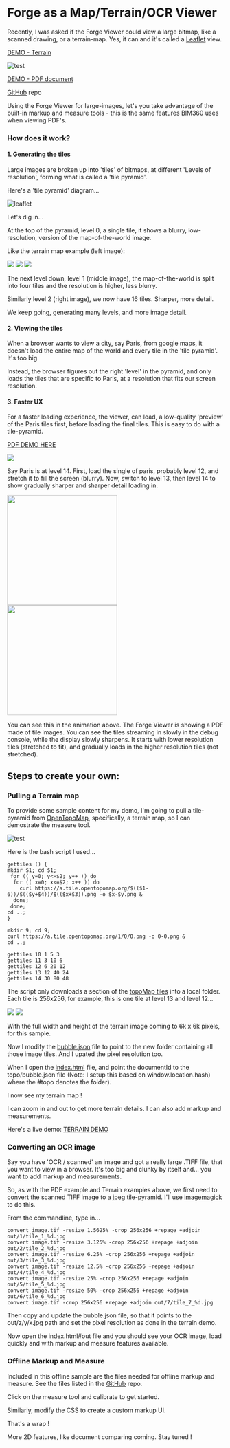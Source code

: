 # Forge as a Map/Terrain/OCR Viewer

Recently, I was asked if the Forge Viewer could view a large bitmap, like a scanned drawing, or a terrain-map.  Yes, it can and it's called a [Leaflet](leafletjs.com) view.

[DEMO - Terrain](https://wallabyway.github.io/pdf-imageviewer/index.html#topo)

![test](https://user-images.githubusercontent.com/440241/43349248-6ae56b42-91b3-11e8-884d-aa6cda3c9fab.gif)

[DEMO - PDF document](https://wallabyway.github.io/pdf-imageviewer/)

[GitHub](https://github.com/wallabyway/pdf-imageviewer) repo

Using the Forge Viewer for large-images, let's you take advantage of the built-in markup and measure tools - this is the same features BIM360 uses when viewing PDF's.

### How does it work?

#### 1. Generating the tiles
Large images are broken up into 'tiles' of bitmaps, at different 'Levels of resolution', forming what is called a 'tile pyramid'.

Here's a 'tile pyramid' diagram...

![leaflet](https://user-images.githubusercontent.com/440241/43065838-5f3040a2-8ea6-11e8-967a-a25b6a4e3654.png)

Let's dig in...

At the top of the pyramid, level 0, a single tile, it shows a blurry, low-resolution, version of the map-of-the-world image.

Like the terrain map example (left image): 

![](https://wallabyway.github.io/pdf-imageviewer/topo/9/0-0.png)
![](https://wallabyway.github.io/pdf-imageviewer/topo/10/0-0.png)
![](https://wallabyway.github.io/pdf-imageviewer/topo/12/2-0.png)

The next level down, level 1 (middle image), the map-of-the-world is split into four tiles and the resolution is higher, less blurry.


Similarly level 2 (right image), we now have 16 tiles.  Sharper, more detail.



We keep going, generating many levels, and more image detail.

#### 2. Viewing the tiles

When a browser wants to view a city, say Paris, from google maps, it doesn't load the entire map of the world and every tile in the 'tile pyramid'.  It's too big.

Instead, the browser figures out the right 'level' in the pyramid, and only loads the tiles that are specific to Paris, at a resolution that fits our screen resolution.

#### 3. Faster UX

For a faster loading experience, the viewer, can  load, a low-quality 'preview' of the Paris tiles first, before loading the final tiles.  This is easy to do with a tile-pyramid.  

[PDF DEMO HERE](https://wallabyway.github.io/pdf-imageviewer/)

![](https://user-images.githubusercontent.com/440241/43349230-4f54db9c-91b3-11e8-9d35-ceb6acab9e3c.gif)

Say Paris is at level 14.  First, load the single of paris, probably level 12, and stretch it to fill the screen (blurry).  Now, switch to level 13, then level 14 to show gradually sharper and sharper detail loading in.

<p><img src="https://wallabyway.github.io/pdf-imageviewer/sheet1/12/0_0.jpeg" width=256>
<img src="https://wallabyway.github.io/pdf-imageviewer/sheet1/11/0_0.jpeg" width=256></p>

You can see this in the animation above.  The Forge Viewer is showing a PDF made of tile images.  You can see the tiles streaming in slowly in the debug console, while the display slowly sharpens.  It starts with lower resolution tiles (stretched to fit), and gradually loads in the higher resolution tiles (not stretched).


## Steps to create your own:


### Pulling a Terrain map

To provide some sample content for my demo, I'm going to pull a tile-pyramid from [OpenTopoMap](https://www.opentopomap.org/about), specifically, a terrain map, so I can demostrate the measure tool.

![test](https://user-images.githubusercontent.com/440241/43349248-6ae56b42-91b3-11e8-884d-aa6cda3c9fab.gif)

Here is the bash script I used...

``` 
gettiles () {
mkdir $1; cd $1;
 for (( y=0; y<=$2; y++ )) do
  for (( x=0; x<=$2; x++ )) do
  	curl https://a.tile.opentopomap.org/$(($1-6))/$(($y+$4))/$(($x+$3)).png -o $x-$y.png &
  done;
 done;
cd ..;
}

mkdir 9; cd 9;
curl https://a.tile.opentopomap.org/1/0/0.png -o 0-0.png &
cd ..;

gettiles 10 1 5 3
gettiles 11 3 10 6
gettiles 12 6 20 12
gettiles 13 12 40 24
gettiles 14 30 80 48
```
The script only downloads a section of the [topoMap tiles](https://github.com/wallabyway/pdf-imageviewer/tree/master/docs/topo) into a local folder.  Each tile is 256x256, for example, this is one tile at level 13 and level 12... 

![](https://wallabyway.github.io/pdf-imageviewer/topo/10/0-0.png)
![](https://wallabyway.github.io/pdf-imageviewer/topo/12/2-0.png)

With the full width and height of the terrain image coming to 6k x 6k pixels, for this sample.

Now I modify the [bubble.json](https://github.com/wallabyway/pdf-imageviewer/tree/master/docs/topo/bubble.json) file to point to the new folder containing all those image tiles.  And I upated the pixel resolution too.


When I open the [index.html](https://github.com/wallabyway/pdf-imageviewer/tree/master/docs/topo/index.html) file, and point the documentId to the topo/bubble.json file (Note: I setup this based on window.location.hash) where the #topo denotes the folder).

I now see my terrain map !

I can zoom in and out to get more terrain details. I can also add markup and measurements.

Here's a live demo: [TERRAIN DEMO]()



### Converting an OCR image

Say you have 'OCR / scanned' an image and got a really large .TIFF file, that you want to view in a browser.  It's too big and clunky by itself and... you want to add markup and measurements.

So, as with the PDF example and Terrain examples above, we first need to convert the scanned TIFF image to a jpeg tile-pyramid. I'll use [imagemagick](https://www.imagemagick.org/) to do this.

From the commandline, type in...

```
convert image.tif -resize 1.5625% -crop 256x256 +repage +adjoin out/1/tile_1_%d.jpg
convert image.tif -resize 3.125% -crop 256x256 +repage +adjoin out/2/tile_2_%d.jpg
convert image.tif -resize 6.25% -crop 256x256 +repage +adjoin out/3/tile_3_%d.jpg
convert image.tif -resize 12.5% -crop 256x256 +repage +adjoin out/4/tile_4_%d.jpg
convert image.tif -resize 25% -crop 256x256 +repage +adjoin out/5/tile_5_%d.jpg
convert image.tif -resize 50% -crop 256x256 +repage +adjoin out/6/tile_6_%d.jpg
convert image.tif -crop 256x256 +repage +adjoin out/7/tile_7_%d.jpg
```

Then copy and update the bubble.json file, so that it points to the out/z/y/x.jpg path and set the pixel resolution as done in the terrain demo.

Now open the index.html#out file and you should see your OCR image, load quickly and with markup and measure features available.

### Offline Markup and Measure 

Included in this offline sample are the files needed for offline markup and measure.  See the files listed in the [GitHub](https://github.com/wallabyway/pdf-imageviewer) repo.

Click on the measure tool and calibrate to get started.

Similarly, modify the CSS to create a custom markup UI.


That's a wrap !

More 2D features, like document comparing coming.  Stay tuned !

